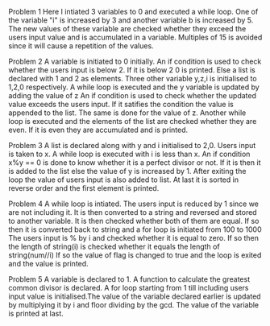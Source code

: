 Problem 1
Here I intiated 3 variables to 0 and executed a while loop. One of the variable "i"
is increased by 3 and another variable b is increased by 5. The new values of
these variable are checked whether they exceed the users input value and is accumulated
in a variable. Multiples of 15 is avoided since it will cause a repetition of the
values.

Problem 2
A variable is initiated to 0 initially. An if condition is used to check whether the users
input is below 2. If it is below 2 0 is printed. Else a list is declared with 
1 and 2 as elements. Three other variable y,z,i is initialised to 1,2,0 respectively. 
A while loop is executed and the y variable is updated by adding the value of z
An if condition is used to check whether the updated value exceeds the users input.
If it satifies the condition the value is appended to the list. The same is done for the value of z.
Another while loop is executed and the elements of the list are checked whether they are 
even. If it is even they are accumulated and is printed.

Problem 3
A list is declared along with y and i initialised to 2,0. Users input is taken to x.
A while loop is executed with i is less than x. An if condition x%y == 0 is done to know whether it is a perfect divisor or not. If it is then it is added to the list else the value of y is increased by 1.
After exiting the loop the value of users input is also added to list. At last it is
sorted in reverse order and the first element is printed.

Problem 4
A while loop is intiated. The users input is reduced by 1 since we are not including it.
It is then converted to a string and reversed and stored to another variable. It is then checked
whether both of them are equal. If so then it is converted back to string and a for loop is initiated from 100 to 1000
The users input is % by i and checked whether it is equal to zero. If so then the length of string(i) is checked whether it equals the length of string(num//i)
If so the value of flag is changed to true and the loop is exited and the value is printed.

Problem 5
A variable is declared to 1. A function to calculate the greatest common divisor is declared.
A for loop starting from 1 till including users input value is initialised.The value of the variable declared earlier is updated by multiplying it by i and floor dividing by the gcd.
The value of the variable is printed at last. 
